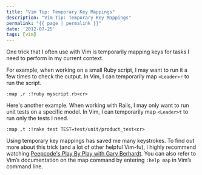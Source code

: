 ```yaml
---
title: "Vim Tip: Temporary Key Mappings"
description: "Vim Tip: Temporary Key Mappings"
permalink: "{{ page | permalink }}"
date: '2012-07-25'
tags: [vim]
---
```


One trick that I often use with Vim is temporarily mapping keys for tasks I need to perform in my current context.

For example, when working on a small Ruby script, I may want to run it a few times to check the output. In Vim, I can temporarily map ```<Leader>r``` to run the script.

```vim
:map ,r :!ruby myscript.rb<cr>
```

Here's another example. When working with Rails, I may only want to run unit tests on a specific model. In Vim, I can temporarily map ```<Leader>t``` to run only the tests I need.

```vim
:map ,t :!rake test TEST=test/unit/product_test<cr>
```

Using temporary key mappings has saved me many keystrokes. To find out more about this trick (and a lot of other helpful Vim-fu), I highly recommend watching [Peepcode's Play By Play with Gary Berhardt][1]. You can also refer to Vim’s documentation on the map command by entering ```:help map``` in Vim’s command line.

[1]: https://peepcode.com/products/play-by-play-bernhardt
